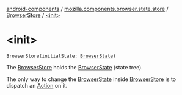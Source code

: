 [android-components](../../index.md) / [mozilla.components.browser.state.store](../index.md) / [BrowserStore](index.md) / [&lt;init&gt;](./-init-.md)

# &lt;init&gt;

`BrowserStore(initialState: `[`BrowserState`](../../mozilla.components.browser.state.state/-browser-state/index.md)`)`

The [BrowserStore](index.md) holds the [BrowserState](../../mozilla.components.browser.state.state/-browser-state/index.md) (state tree).

The only way to change the [BrowserState](../../mozilla.components.browser.state.state/-browser-state/index.md) inside [BrowserStore](index.md) is to dispatch an [Action](../../mozilla.components.lib.state/-action.md) on it.

